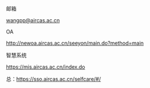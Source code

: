 邮箱

wangpp@aircas.ac.cn

OA

http://newoa.aircas.ac.cn/seeyon/main.do?method=main

智慧系统

https://mis.aircas.ac.cn/index.do

总：https://sso.aircas.ac.cn/selfcare/#/